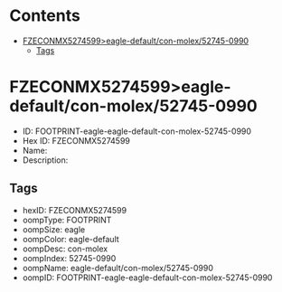 



Contents
========

* [FZECONMX5274599>eagle-default/con-molex/52745-0990](#fzeconmx5274599eagle-defaultcon-molex52745-0990)
	* [Tags](#tags)

# FZECONMX5274599>eagle-default/con-molex/52745-0990

- ID: FOOTPRINT-eagle-eagle-default-con-molex-52745-0990
- Hex ID: FZECONMX5274599
- Name: 
- Description: 

## Tags

- hexID: FZECONMX5274599
- oompType: FOOTPRINT
- oompSize: eagle
- oompColor: eagle-default
- oompDesc: con-molex
- oompIndex: 52745-0990
- oompName: eagle-default/con-molex/52745-0990
- oompID: FOOTPRINT-eagle-eagle-default-con-molex-52745-0990

